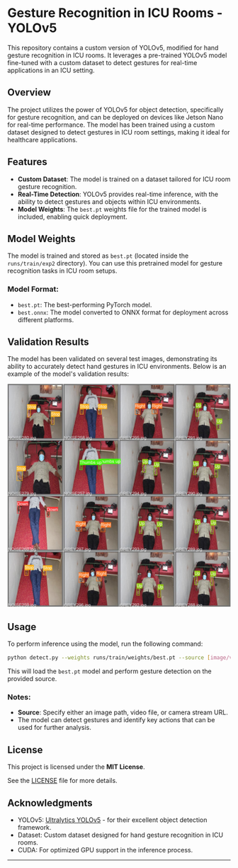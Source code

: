 # Gesture Recognition in ICU Rooms - YOLOv5

This repository contains a custom version of YOLOv5, modified for hand gesture recognition in ICU rooms. It leverages a pre-trained YOLOv5 model fine-tuned with a custom dataset to detect gestures for real-time applications in an ICU setting.

## Overview

The project utilizes the power of YOLOv5 for object detection, specifically for gesture recognition, and can be deployed on devices like Jetson Nano for real-time performance. The model has been trained using a custom dataset designed to detect gestures in ICU room settings, making it ideal for healthcare applications.

## Features

- **Custom Dataset**: The model is trained on a dataset tailored for ICU room gesture recognition.
- **Real-Time Detection**: YOLOv5 provides real-time inference, with the ability to detect gestures and objects within ICU environments.
- **Model Weights**: The `best.pt` weights file for the trained model is included, enabling quick deployment.

## Model Weights

The model is trained and stored as `best.pt` (located inside the `runs/train/exp2` directory). You can use this pretrained model for gesture recognition tasks in ICU room setups.

### Model Format:
- `best.pt`: The best-performing PyTorch model.
- `best.onnx`: The model converted to ONNX format for deployment across different platforms.

## Validation Results

The model has been validated on several test images, demonstrating its ability to accurately detect hand gestures in ICU environments. Below is an example of the model's validation results:

![Validation Results](predictions.jpg)

## Usage

To perform inference using the model, run the following command:

```bash
python detect.py --weights runs/train/weights/best.pt --source [image/video/path]
```

This will load the `best.pt` model and perform gesture detection on the provided source.

### Notes:
- **Source**: Specify either an image path, video file, or camera stream URL.
- The model can detect gestures and identify key actions that can be used for further analysis.

## License

This project is licensed under the **MIT License**.

See the [LICENSE](./LICENSE) file for more details.

## Acknowledgments

- YOLOv5: [Ultralytics YOLOv5](https://github.com/ultralytics/yolov5) - for their excellent object detection framework.
- Dataset: Custom dataset designed for hand gesture recognition in ICU rooms.
- CUDA: For optimized GPU support in the inference process.

---

